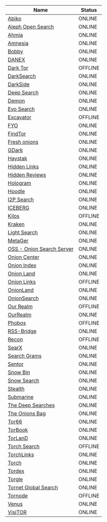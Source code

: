 |Name|Status|
| ------ | ------ |
|[Abiko](http://abikoifawyrftqivkhfxiwdjcdzybumpqrbowtudtwhrhpnykfonyzid.onion/)|ONLINE|
|[Aleph Open Search](https://open-search.aleph-networks.eu)|ONLINE|
|[Ahmia](http://juhanurmihxlp77nkq76byazcldy2hlmovfu2epvl5ankdibsot4csyd.onion)|ONLINE|
|[Amnesia](http://amnesia7u5odx5xbwtpnqk3edybgud5bmiagu75bnqx2crntw5kry7ad.onion/)|ONLINE|
|[Bobby](http://bobby64o755x3gsuznts6hf6agxqjcz5bop6hs7ejorekbm7omes34ad.onion/index.php)|ONLINE|
|[DANEX](http://danexio627wiswvlpt6ejyhpxl5gla5nt2tgvgm2apj2ofrgm44vbeyd.onion/)|ONLINE|
|[Dark Tor](http://darktorhvabc652txfc575oendhykqcllb7bh7jhhsjduocdlyzdbmqd.onion/hidden.html)|OFFLINE|
|[DarkSearch](http://darkschn4iw2hxvpv2vy2uoxwkvs2padb56t3h4wqztre6upoc5qwgid.onion/)|ONLINE|
|[DarkSide](http://darksid3f3ggicny772rvdmrcgfbtixsyjpdgm6unh5qci6r24ukg4qd.onion/)|ONLINE|
|[Deep Search](http://search7tdrcvri22rieiwgi5g46qnwsesvnubqav2xakhezv4hjzkkad.onion/)|ONLINE|
|[Demon](http://srcdemonm74icqjvejew6fprssuolyoc2usjdwflevbdpqoetw4x3ead.onion)|ONLINE|
|[Evo Search](http://wbr4bzzxbeidc6dwcqgwr3b6jl7ewtykooddsc5ztev3t3otnl45khyd.onion/evo/search.php)|ONLINE|
|[Excavator](http://2fd6cemt4gmccflhm6imvdfvli3nf7zn6rfrwpsy7uhxrgbypvwf5fad.onion)|OFFLINE|
|[FYO](http://fyonionsqkae65mfxsgvp3fu4q2aegdrz3dh5ocjlbjrfybpqywgshad.onion/)|ONLINE|
|[FindTor](http://findtorroveq5wdnipkaojfpqulxnkhblymc7aramjzajcvpptd4rjqd.onion/)|ONLINE|
|[Fresh onions](http://freshonifyfe4rmuh6qwpsexfhdrww7wnt5qmkoertwxmcuvm4woo4ad.onion)|ONLINE|
|[GDark](http://zb2jtkhnbvhkya3d46twv3g7lkobi4s62tjffqmafjibixk6pmq75did.onion)|ONLINE|
|[Haystak](http://haystak5njsmn2hqkewecpaxetahtwhsbsa64jom2k22z5afxhnpxfid.onion/)|ONLINE|
|[Hidden Links](http://wclekwrf2aclunlmuikf2bopusjfv66jlhwtgbiycy5nw524r6ngioid.onion/)|ONLINE|
|[Hidden Reviews](http://u5lyidiw4lpkonoctpqzxgyk6xop7w7w3oho4dzzsi272rwnjhyx7ayd.onion)|ONLINE|
|[Hologram](http://hologramnkycaoyouxst54l64knvmossdapc5k5pmjb5hnrpcodncpad.onion/)|ONLINE|
|[Hoodle](http://nr2dvqdot7yw6b5poyjb7tzot7fjrrweb2fhugvytbbio7ijkrvicuid.onion/)|ONLINE|
|[I2P Search](http://i2poulge3qyo33q4uazlda367okpkczn4rno2vjfetawoghciae6ygad.onion)|ONLINE|
|[ICEBERG](http://iceberget6r64etudtzkyh5nanpdsqnkgav5fh72xtvry3jyu5u2r5qd.onion/)|ONLINE|
|[Kilos](http://mlyusr6htlxsyc7t2f4z53wdxh3win7q3qpxcrbam6jf3dmua7tnzuyd.onion)|OFFLINE|
|[Kraken](http://krakenai2gmgwwqyo7bcklv2lzcvhe7cxzzva2xpygyax5f33oqnxpad.onion/)|ONLINE|
|[Light Search](http://light3232dmbbnigk34aeg2ef3j3uvnwkqsymunadh3to3vg4gpyeyid.onion/)|ONLINE|
|[MetaGer](http://metagerv65pwclop2rsfzg4jwowpavpwd6grhhlvdgsswvo6ii4akgyd.onion)|ONLINE|
|[OSS - Onion Search Server](http://3fzh7yuupdfyjhwt3ugzqqof6ulbcl27ecev33knxe3u7goi3vfn2qqd.onion/oss/)|ONLINE|
|[Onion Center](http://5qqrlc7hw3tsgokkqifb33p3mrlpnleka2bjg7n46vih2synghb6ycid.onion)|ONLINE|
|[Onion Index](http://oniondxjxs2mzjkbz7ldlflenh6huksestjsisc3usxht3wqgk6a62yd.onion/)|ONLINE|
|[Onion Land](http://3bbad7fauom4d6sgppalyqddsqbf5u5p56b5k5uk2zxsy3d6ey2jobad.onion)|ONLINE|
|[Onion Links](http://tor3asjumtsjqjdgrorxjxa2jg2i4ky5qbvarlzwfcauyd4aapdbskyd.onion)|OFFLINE|
|[OnionLand](http://3bbad7fauom4d6sgppalyqddsqbf5u5p56b5k5uk2zxsy3d6ey2jobad.onion/)|ONLINE|
|[OnionSearch](http://searchpxsd4vdpf35uk4ycgxolp732zhs7zr4qgftt6qvmgpo6mukbyd.onion/)|ONLINE|
|[Our Realm](http://ci7lskssaclenp2pf4rt72pptvayudy3u4nv3f6ihhnu224ik4dz7tad.onion)|OFFLINE|
|[OurRealm](http://orealmvxooetglfeguv2vp65a3rig2baq2ljc7jxxs4hsqsrcemkxcad.onion/)|ONLINE|
|[Phobos](http://phobosxilamwcg75xt22id7aywkzol6q6rfl2flipcqoc4e4ahima5id.onion)|OFFLINE|
|[RSS-Bridge](http://mo2s6juoepmoob6d43mic7nctlp4gg66kkh7bdii3vwiwp626h6b2bqd.onion/)|ONLINE|
|[Recon](http://recon222tttn4ob7ujdhbn3s4gjre7netvzybuvbq2bcqwltkiqinhad.onion)|OFFLINE|
|[SearX](http://z5vawdol25vrmorm4yydmohsd4u6rdoj2sylvoi3e3nqvxkvpqul7bqd.onion)|ONLINE|
|[Search Grams](http://grams64rarzrk7rzdaz2fpb7lehcyi7zrrf5kd6w2uoamp7jw2aq6vyd.onion/)|ONLINE|
|[Sentor](http://e27slbec2ykiyo26gfuovaehuzsydffbit5nlxid53kigw3pvz6uosqd.onion)|ONLINE|
|[Snow Bin](http://snowbin45znsonv227ypgbuvpqyaoolxpdg3nhhfznahe3exif6z7tyd.onion/)|ONLINE|
|[Snow Search](http://snowsrchzbc2xdkmgvimetleohpnnnscnsgwmvneizcb34ywwocahiyd.onion/)|ONLINE|
|[Stealth](http://stealth5wfeiuvmtgd2s3m2nx2bb3ywdo2yiklof77xf6emkwjqo53yd.onion/)|ONLINE|
|[Submarine](http://no6m4wzdexe3auiupv2zwif7rm6qwxcyhslkcnzisxgeiw6pvjsgafad.onion)|ONLINE|
|[The Deep Searches](http://searchgf7gdtauh7bhnbyed4ivxqmuoat3nm6zfrg3ymkq6mtnpye3ad.onion)|ONLINE|
|[The Onions Bag](http://on62jjkocppf3alrznspngqt4v7emcyxcxz4r5cq5pwnajyshr2u4uqd.onion/onionbag/)|ONLINE|
|[Tor66](http://tor66sewebgixwhcqfnp5inzp5x5uohhdy3kvtnyfxc2e5mxiuh34iid.onion)|ONLINE|
|[TorBook](http://torbookp6ougjm42lzt4gzki3ozprktiekhqydwavp26d5m3ewjr3fad.onion/)|ONLINE|
|[TorLanD](http://torlgu6zhhtwe73fdu76uiswgnkfvukqfujofxjfo7vzoht2rndyhxyd.onion/)|ONLINE|
|[Torch Search](http://xmh57jrknzkhv6y3ls3ubitzfqnkrwxhopf5aygthi7d6rplyvk3noyd.onion)|OFFLINE|
|[TorchLinks](http://torchlu7soq4akgqojbby4fgfwsxyppjdlzry2qtn7lbghfalxurbjad.onion)|ONLINE|
|[Torch](http://torchqsxkllrj2eqaitp5xvcgfeg3g5dr3hr2wnuvnj76bbxkxfiwxqd.onion)|ONLINE|
|[Tordex](http://tordexu73joywapk2txdr54jed4imqledpcvcuf75qsas2gwdgksvnyd.onion/)|ONLINE|
|[Torgle](http://iy3544gmoeclh5de6gez2256v6pjh4omhpqdh2wpeeppjtvqmjhkfwad.onion/torgle/)|ONLINE|
|[Tornet Global Search](http://xcprh4cjas33jnxgs3zhakof6mctilfxigwjcsevdfap7vtyj57lmjad.onion/tgs/)|ONLINE|
|[Tornode](http://e6wzjohnxejirqa2sgridvymv2jxhrqdfuyxvoxp3xpqh7kr4kbwpwad.onion)|OFFLINE|
|[Venus](http://venusoseaqnafjvzfmrcpcq6g47rhd7sa6nmzvaa4bj5rp6nm5jl7gad.onion/)|ONLINE|
|[VisiTOR](http://uzowkytjk4da724giztttfly4rugfnbqkexecotfp5wjc2uhpykrpryd.onion/search/)|ONLINE|
